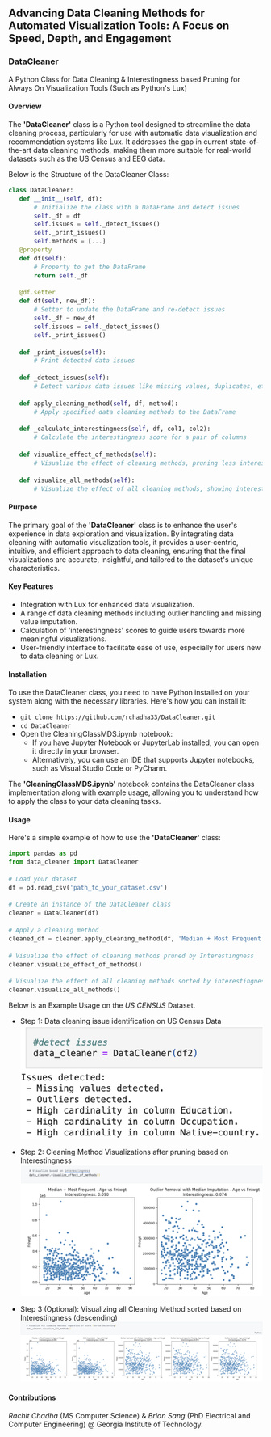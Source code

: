## Advancing Data Cleaning Methods for Automated Visualization Tools: A Focus on Speed, Depth, and Engagement

### DataCleaner
A Python Class for Data Cleaning &amp; Interestingness based Pruning for Always On Visualization Tools (Such as Python's Lux)

#### Overview
The **'DataCleaner'** class is a Python tool designed to streamline the data cleaning process, particularly for use with automatic data visualization and recommendation systems like Lux. It addresses the gap in current state-of-the-art data cleaning methods, making them more suitable for real-world datasets such as the US Census and EEG data.

Below is the Structure of the DataCleaner Class:
```python
class DataCleaner:
   def __init__(self, df):
       # Initialize the class with a DataFrame and detect issues
       self._df = df
       self.issues = self._detect_issues()
       self._print_issues()
       self.methods = [...]
   @property
   def df(self):
       # Property to get the DataFrame
       return self._df

   @df.setter
   def df(self, new_df):
       # Setter to update the DataFrame and re-detect issues
       self._df = new_df
       self.issues = self._detect_issues()
       self._print_issues()

   def _print_issues(self):
       # Print detected data issues

   def _detect_issues(self):
       # Detect various data issues like missing values, duplicates, etc.

   def apply_cleaning_method(self, df, method):
       # Apply specified data cleaning methods to the DataFrame

   def _calculate_interestingness(self, df, col1, col2):
       # Calculate the interestingness score for a pair of columns

   def visualize_effect_of_methods(self):
       # Visualize the effect of cleaning methods, pruning less interesting visualizations

   def visualize_all_methods(self):
       # Visualize the effect of all cleaning methods, showing interestingness scores
```

#### Purpose
The primary goal of the **'DataCleaner'** class is to enhance the user's experience in data exploration and visualization. By integrating data cleaning with automatic visualization tools, it provides a user-centric, intuitive, and efficient approach to data cleaning, ensuring that the final visualizations are accurate, insightful, and tailored to the dataset's unique characteristics.

#### Key Features
- Integration with Lux for enhanced data visualization.
- A range of data cleaning methods including outlier handling and missing value imputation.
- Calculation of 'interestingness' scores to guide users towards more meaningful visualizations.
- User-friendly interface to facilitate ease of use, especially for users new to data cleaning or Lux.

#### Installation

To use the DataCleaner class, you need to have Python installed on your system along with the necessary libraries. Here's how you can install it:

- ```git clone https://github.com/rchadha33/DataCleaner.git```
- ```cd DataCleaner```
- Open the CleaningClassMDS.ipynb notebook:
    - If you have Jupyter Notebook or JupyterLab installed, you can open it directly in your browser.
    - Alternatively, you can use an IDE that supports Jupyter notebooks, such as Visual Studio Code or PyCharm.

The **'CleaningClassMDS.ipynb'** notebook contains the DataCleaner class implementation along with example usage, allowing you to understand how to apply the class to your data cleaning tasks.

#### Usage
Here's a simple example of how to use the **'DataCleaner'** class:

```python
import pandas as pd
from data_cleaner import DataCleaner

# Load your dataset
df = pd.read_csv('path_to_your_dataset.csv')

# Create an instance of the DataCleaner class
cleaner = DataCleaner(df)

# Apply a cleaning method
cleaned_df = cleaner.apply_cleaning_method(df, 'Median + Most Frequent')

# Visualize the effect of cleaning methods pruned by Interestingness
cleaner.visualize_effect_of_methods()

# Visualize the effect of all cleaning methods sorted by interestingness
cleaner.visualize_all_methods()
```

Below is an Example Usage on the *US CENSUS* Dataset. 
- Step 1: Data cleaning issue identification on US Census Data
![Step 1](images/Step1.png)

- Step 2: Cleaning Method Visualizations after pruning based on Interestingness
![Step 2](images/Step2.png)

- Step 3 (Optional): Visualizing all Cleaning Method sorted based on Interestingness (descending)
![Step 3](images/Step3.png)

#### Contributions
*Rachit Chadha* (MS Computer Science) & *Brian Sang* (PhD Electrical and Computer Engineering) @ Georgia Institute of Technology.





